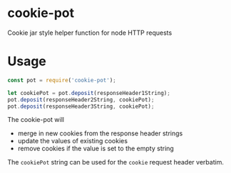 # cookie-pot

Cookie jar style helper function for node HTTP requests

# Usage

```js
const pot = require('cookie-pot');

let cookiePot = pot.deposit(responseHeader1String);
pot.deposit(responseHeader2String, cookiePot);
pot.deposit(responseHeader3String, cookiePot);
```

The cookie-pot will

-   merge in new cookies from the response header strings
-   update the values of existing cookies
-   remove cookies if the value is set to the empty string

The `cookiePot` string can be used for the `cookie` request header verbatim.
